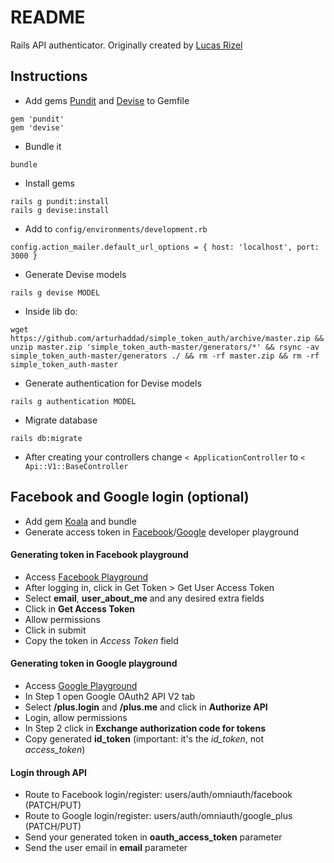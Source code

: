 # README

Rails API authenticator. Originally created by [Lucas Rizel](https://github.com/rizel10)

## Instructions

* Add gems [Pundit](https://github.com/elabs/pundit) and [Devise](https://github.com/plataformatec/devise) to Gemfile
```
gem 'pundit'
gem 'devise'
```

* Bundle it
```
bundle
```

* Install gems
```
rails g pundit:install
rails g devise:install
```

* Add to `config/environments/development.rb`
```
config.action_mailer.default_url_options = { host: 'localhost', port: 3000 }
```

* Generate Devise models
```
rails g devise MODEL
```

* Inside lib do:
```
wget https://github.com/arturhaddad/simple_token_auth/archive/master.zip && unzip master.zip 'simple_token_auth-master/generators/*' && rsync -av simple_token_auth-master/generators ./ && rm -rf master.zip && rm -rf simple_token_auth-master
```

* Generate authentication for Devise models
```
rails g authentication MODEL
```

* Migrate database
```
rails db:migrate
```

* After creating your controllers change `< ApplicationController` to `< Api::V1::BaseController`



## Facebook and Google login (optional)

* Add gem [Koala](https://github.com/arsduo/koala) and bundle
* Generate access token in [Facebook](https://developers.facebook.com/tools/explorer)/[Google](https://developers.google.com/oauthplayground) developer playground

#### Generating token in Facebook playground

* Access [Facebook Playground](https://developers.facebook.com/tools/explorer)
* After logging in, click in Get Token > Get User Access Token
* Select **email**, **user_about_me** and any desired extra fields
* Click in **Get Access Token**
* Allow permissions
* Click in submit
* Copy the token in *Access Token* field

#### Generating token in Google playground

* Access [Google Playground](https://developers.google.com/oauthplayground)
* In Step 1 open Google OAuth2 API V2 tab
* Select **/plus.login** and **/plus.me** and click in **Authorize API**
* Login, allow permissions
* In Step 2 click in **Exchange authorization code for tokens**
* Copy generated **id_token** (important: it's the *id_token*, not *access_token*)

#### Login through API

* Route to Facebook login/register: users/auth/omniauth/facebook (PATCH/PUT)
* Route to Google login/register: users/auth/omniauth/google_plus (PATCH/PUT)
* Send your generated token in **oauth_access_token** parameter
* Send the user email in **email** parameter
